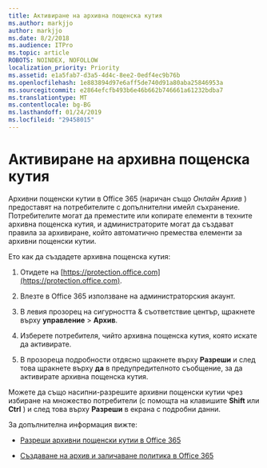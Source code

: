 ```yaml
---
title: Активиране на архивна пощенска кутия
ms.author: markjjo
author: markjjo
ms.date: 8/2/2018
ms.audience: ITPro
ms.topic: article
ROBOTS: NOINDEX, NOFOLLOW
localization_priority: Priority
ms.assetid: e1a5fab7-d3a5-4d4c-8ee2-0edf4ec9b76b
ms.openlocfilehash: 1e883894d97e6aff5de740d91a80aba25846953a
ms.sourcegitcommit: e2864efcfb493b6e46b662b746661a61232bdba7
ms.translationtype: MT
ms.contentlocale: bg-BG
ms.lasthandoff: 01/24/2019
ms.locfileid: "29458015"
---
```

# <a name="enable-an-archive-mailbox"></a>Активиране на архивна пощенска кутия

Архивни пощенски кутии в Office 365 (наричан също *Онлайн Архив* ) предоставят на потребителите с допълнителни имейл съхранение. Потребителите могат да преместите или копирате елементи в техните архивна пощенска кутия, и администраторите могат да създават правила за архивиране, който автоматично премества елементи за архивни пощенски кутии. 
  
Ето как да създадете архивна пощенска кутия:
  
1. Отидете на [https://protection.office.com](https://protection.office.com).
    
2. Влезте в Office 365 използване на администраторския акаунт.
    
3. В левия прозорец на сигурността &amp; съответствие център, щракнете върху **управление** \> **Архив**.
    
4. Изберете потребителя, чийто архивна пощенска кутия, която искате да активирате.
    
5. В прозореца подробности отдясно щракнете върху **Разреши** и след това щракнете върху **да** в предупредителното съобщение, за да активирате архивна пощенска кутия. 
    
Можете да също насипни-разрешите архивни пощенски кутии чрез избиране на множество потребители (с помощта на клавишите **Shift** или **Ctrl** ) и след това върху **Разреши** в екрана с подробни данни. 
  
За допълнителна информация вижте:
  
- [Разреши архивни пощенски кутии в Office 365](https://support.office.com/article/enable-archive-mailboxes-in-the-office-365-security-compliance-center-268a109e-7843-405b-bb3d-b9393b2342ce)
    
- [Създаване на архив и заличаване политика в Office 365](https://support.office.com/article/Set-up-an-archive-and-deletion-policy-for-mailboxes-in-your-Office-365-organization-ec3587e4-7b4a-40fb-8fb8-8aa05aeae2ce)
    

